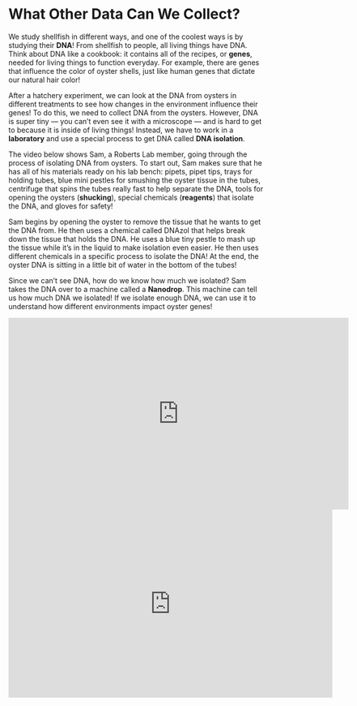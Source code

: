 # What Other Data Can We Collect?

We study shellfish in different ways, and one of the coolest ways is by studying their **DNA**! From shellfish to people, all living things have DNA. Think about DNA like a cookbook: it contains all of the recipes, or **genes**, needed for living things to function everyday. For example, there are genes that influence the color of oyster shells, just like human genes that dictate our natural hair color!

After a hatchery experiment, we can look at the DNA from oysters in different treatments to see how changes in the environment influence their genes! To do this, we need to collect DNA from the oysters. However, DNA is super tiny — you can’t even see it with a microscope — and is hard to get to because it is inside of living things! Instead, we have to work in a **laboratory** and use a special process to get DNA called **DNA isolation**.

The video below shows Sam, a Roberts Lab member, going through the process of isolating DNA from oysters. To start out, Sam makes sure that he has all of his materials ready on his lab bench: pipets, pipet tips, trays for holding tubes, blue mini pestles for smushing the oyster tissue in the tubes, centrifuge that spins the tubes really fast to help separate the DNA, tools for opening the oysters (**shucking**), special chemicals (**reagents**) that isolate the DNA, and gloves for safety! 

Sam begins by opening the oyster to remove the tissue that he wants to get the DNA from. He then uses a chemical called DNAzol that helps break down the tissue that holds the DNA. He uses a blue tiny pestle to mash up the tissue while it’s in the liquid to make isolation even easier. He then uses different chemicals in a specific process to isolate the DNA! At the end, the oyster DNA is sitting in a little bit of water in the bottom of the tubes! 

Since we can’t see DNA, how do we know how much we isolated? Sam takes the DNA over to a machine called a **Nanodrop**. This machine can tell us how much DNA we isolated! If we isolate enough DNA, we can use it to understand how different environments impact oyster genes!


<iframe width="672" height="378" src="https://www.youtube.com/embed/z3D1NTwh0hk" title="YouTube video player" frameborder="0" allow="accelerometer; autoplay; clipboard-write; encrypted-media; gyroscope; picture-in-picture" allowfullscreen></iframe>


<iframe src="https://docs.google.com/forms/d/e/1FAIpQLSd5QVV-iO8i8TzO7Lt9FVXB4UR3IBTFBcqHzuAj3udYdaL3HQ/viewform?embedded=true" width="640" height="371" frameborder="0" marginheight="0" marginwidth="0">Loading…</iframe>
